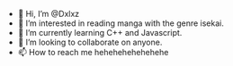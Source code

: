 - 👋 Hi, I’m @Dxlxz
- 👀 I’m interested in reading manga with the genre isekai.
- 🌱 I’m currently learning C++ and Javascript.
- 💞️ I’m looking to collaborate on anyone.
- 📫 How to reach me hehehehehehehehe

<!---
Dxlxz/Dxlxz is a ✨ special ✨ repository because its `README.md` (this file) appears on your GitHub profile.
You can click the Preview link to take a look at your changes.
--->
